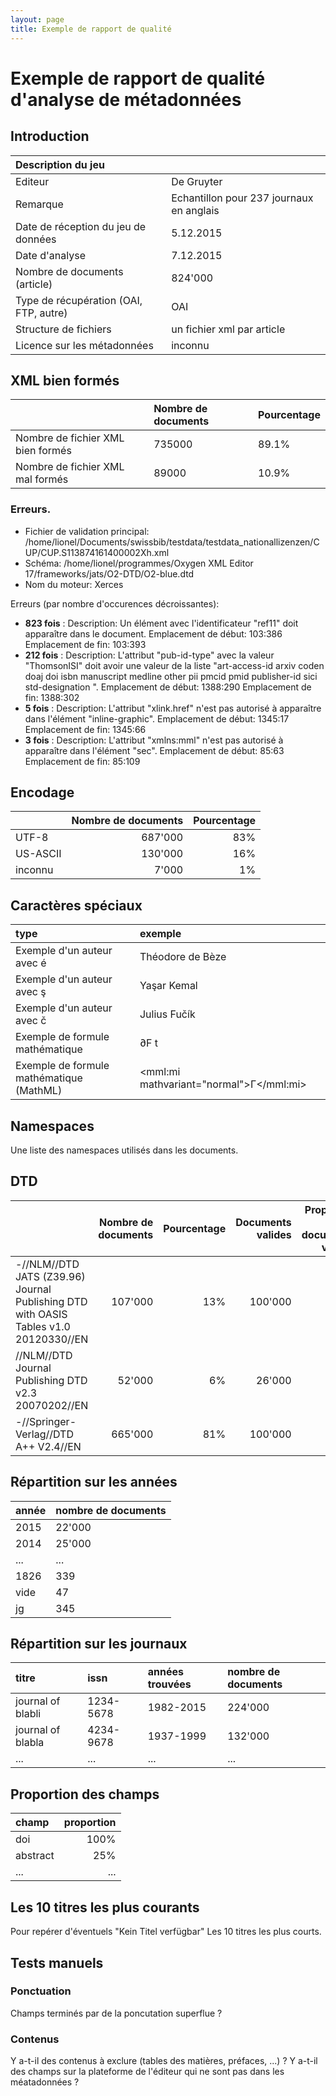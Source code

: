 ```yaml
---
layout: page
title: Exemple de rapport de qualité
---
```


# Exemple de rapport de qualité d'analyse de métadonnées

## Introduction

|Description du jeu||
| :------------- | :------------- |
|Editeur|De Gruyter|
|Remarque|Echantillon pour 237 journaux en anglais|
|Date de réception du jeu de données|5.12.2015|
|Date d'analyse|7.12.2015|
|Nombre de documents (article)|824'000|
|Type de récupération (OAI, FTP, autre)|OAI|
|Structure de fichiers|un fichier xml par article|
|Licence sur les métadonnées| inconnu|

## XML bien formés

||Nombre de documents|Pourcentage|
| :------------- | :------------- | :------------- |
|Nombre de fichier XML bien formés|735000|89.1%|
|Nombre de fichier XML mal formés|89000|10.9%|


### Erreurs.

 * Fichier de validation principal: /home/lionel/Documents/swissbib/testdata/testdata_nationallizenzen/CUP/CUP.S113874161400002Xh.xml
 * Schéma: /home/lionel/programmes/Oxygen XML Editor 17/frameworks/jats/O2-DTD/O2-blue.dtd
 * Nom du moteur: Xerces

Erreurs (par nombre d'occurences décroissantes):

 * **823 fois** : Description: Un élément avec l'identificateur "ref11" doit apparaître dans le document.
Emplacement de début: 103:386
Emplacement de fin: 103:393
 * **212 fois** : Description: L'attribut "pub-id-type" avec la valeur "ThomsonISI" doit avoir une valeur de la liste "art-access-id arxiv coden doaj doi isbn manuscript medline other pii pmcid pmid publisher-id sici std-designation ".
Emplacement de début: 1388:290
Emplacement de fin: 1388:302
 * **5 fois** : Description: L'attribut "xlink.href" n'est pas autorisé à apparaître dans l'élément "inline-graphic".
Emplacement de début: 1345:17
Emplacement de fin: 1345:66
 * **3 fois** : Description: L'attribut "xmlns:mml" n'est pas autorisé à apparaître dans l'élément "sec".
Emplacement de début: 85:63
Emplacement de fin: 85:109

## Encodage

||Nombre de documents|Pourcentage|
| :------------- | -------------: | -------------: |
|UTF-8|687'000|83%|
|US-ASCII|130'000|16%|
|inconnu|7'000|1%|


##   Caractères spéciaux

|type|exemple|
| :------------- | :------------- |
|Exemple d'un auteur avec é|Théodore de Bèze|
|Exemple d'un auteur avec ş|Yaşar Kemal|
|Exemple d'un auteur avec č|Julius Fučík|
|Exemple de formule mathématique| ∂F t|
|Exemple de formule mathématique (MathML)|&lt;mml:mi mathvariant="normal"&gt;Γ&lt;/mml:mi&gt;|


## Namespaces

Une liste des namespaces utilisés dans les documents.


## DTD

||Nombre de documents|Pourcentage|Documents valides|Proportion de documents valides|
| :------------- | -------------: | -------------: |-------------: |-------------: |
|-//NLM//DTD JATS (Z39.96) Journal Publishing DTD with OASIS Tables v1.0 20120330//EN|107'000|13%|100'000|93%|
|//NLM//DTD Journal Publishing DTD v2.3 20070202//EN|52'000|6%|26'000|50%
|-//Springer-Verlag//DTD A++ V2.4//EN|665'000|81%|100'000|15%

## Répartition sur les années

|année|nombre de documents|
| :------------- | :------------- |
|2015|22'000|
|2014|25'000|
|...|...|
|1826|339|
|vide|47|
|jg|345|

## Répartition sur les journaux

|titre|issn|années trouvées|nombre de documents|
| :------------- | :------------- |:------------- |:------------- |
|journal of blabli| 1234-5678 |1982-2015 |224'000
|journal of blabla|4234-9678| 1937-1999 |132'000
|...|...|...|...|


## Proportion des champs

|champ|proportion|
| :------------- | ------------: |
|doi|100%|
|abstract|25%|
|...|...|


## Les 10 titres les plus courants

Pour repérer d'éventuels "Kein Titel verfügbar"
Les 10 titres les plus courts.

## Tests manuels

### Ponctuation

Champs terminés par de la poncutation superflue ?

### Contenus

Y a-t-il des contenus à exclure (tables des matières, préfaces, ...) ?
Y a-t-il des champs sur la plateforme de l'éditeur qui ne sont pas dans les méatadonnées ?
